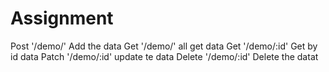 # Assignment

Post '/demo/'  Add the data
Get '/demo/'  all get data
Get '/demo/:id' Get by id data
Patch '/demo/:id' update te data
Delete '/demo/:id' Delete the datat
